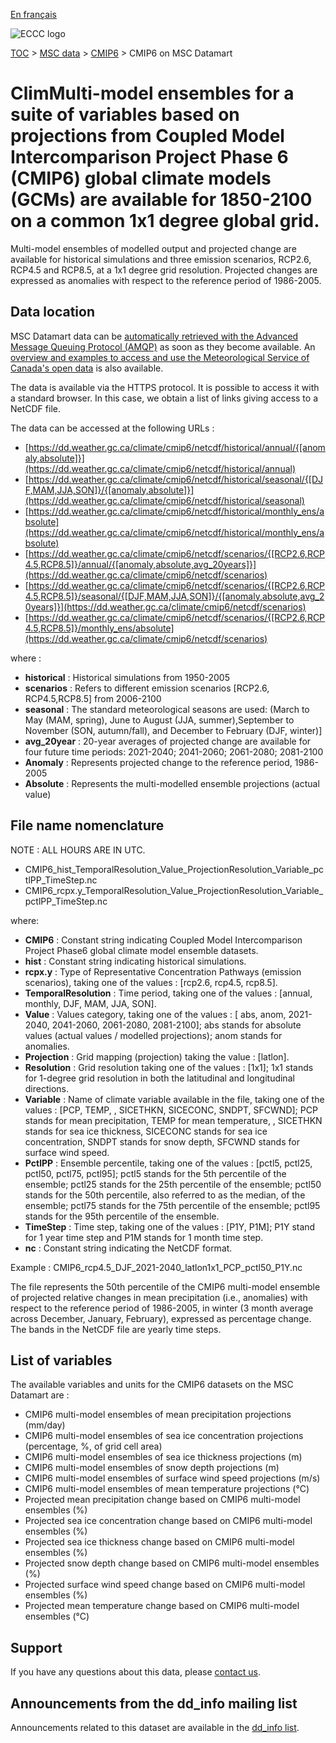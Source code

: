 [En français](readme_cmip6-datamart_fr.md)

![ECCC logo](../../img_eccc-logo.png)

[TOC](../../readme_en.md) > [MSC data](../readme_en.md) > [CMIP6](readme_cmip5_fr.md) > CMIP6 on MSC Datamart

# ClimMulti-model ensembles for a suite of variables based on projections from Coupled Model Intercomparison Project Phase 6 (CMIP6) global climate models (GCMs) are available for 1850-2100 on a common 1x1 degree global grid.


Multi-model ensembles of modelled output and projected change are available for historical simulations and three emission scenarios, RCP2.6, RCP4.5 and RCP8.5, at a 1x1 degree grid resolution. Projected changes are expressed as anomalies with respect to the reference period of 1986-2005. 

## Data location

MSC Datamart data can be [automatically retrieved with the Advanced Message Queuing Protocol (AMQP)](../../msc-datamart/amqp_en.md) as soon as they become available. An [overview and examples to access and use the Meteorological Service of Canada's open data](../../usage/readme_en.md) is also available.

The data is available via the HTTPS protocol. It is possible to access it with a standard browser. In this case, we obtain a list of links giving access to a NetCDF file.

The data can be accessed at the following URLs :

* [https://dd.weather.gc.ca/climate/cmip6/netcdf/historical/annual/{[anomaly,absolute]}](https://dd.weather.gc.ca/climate/cmip6/netcdf/historical/annual)
* [https://dd.weather.gc.ca/climate/cmip6/netcdf/historical/seasonal/{[DJF,MAM,JJA,SON]}/{[anomaly,absolute]}](https://dd.weather.gc.ca/climate/cmip6/netcdf/historical/seasonal)
* [https://dd.weather.gc.ca/climate/cmip6/netcdf/historical/monthly_ens/absolute](https://dd.weather.gc.ca/climate/cmip6/netcdf/historical/monthly_ens/absolute)
* [https://dd.weather.gc.ca/climate/cmip6/netcdf/scenarios/{[RCP2.6,RCP4.5,RCP8.5]}/annual/{[anomaly,absolute,avg_20years]}](https://dd.weather.gc.ca/climate/cmip6/netcdf/scenarios)                                                                
* [https://dd.weather.gc.ca/climate/cmip6/netcdf/scenarios/{[RCP2.6,RCP4.5,RCP8.5]}/seasonal/{[DJF,MAM,JJA,SON]}/{[anomaly,absolute,avg_20years]}](https://dd.weather.gc.ca/climate/cmip6/netcdf/scenarios)                                                                     
* [https://dd.weather.gc.ca/climate/cmip6/netcdf/scenarios/{[RCP2.6,RCP4.5,RCP8.5]}/monthly_ens/absolute](https://dd.weather.gc.ca/climate/cmip6/netcdf/scenarios)

where :

* __historical__ : Historical simulations from 1950-2005
* __scenarios__ : Refers to different emission scenarios [RCP2.6, RCP4.5,RCP8.5] from 2006-2100
* __seasonal__ : The standard meteorological seasons are used: (March to May (MAM, spring), June to August (JJA, summer),September to November (SON, autumn/fall), and December to February (DJF, winter)]
* __avg_20year__ : 20-year averages of projected change are available for four future time periods: 2021-2040; 2041-2060; 2061-2080; 2081-2100
* __Anomaly__ : Represents projected change to the reference period, 1986-2005
* __Absolute__ : Represents the multi-modelled ensemble projections (actual value)

## File name nomenclature 

NOTE : ALL HOURS ARE IN UTC.

* CMIP6_hist_TemporalResolution_Value_ProjectionResolution_Variable_pctlPP_TimeStep.nc
* CMIP6_rcpx.y_TemporalResolution_Value_ProjectionResolution_Variable_pctlPP_TimeStep.nc

where:

* __CMIP6__ : Constant string indicating Coupled Model Intercomparison Project Phase6 global climate model ensemble datasets.
* __hist__ : Constant string indicating historical simulations.
* __rcpx.y__ : Type of Representative Concentration Pathways (emission scenarios), taking one of the values : [rcp2.6, rcp4.5, rcp8.5].
* __TemporalResolution__ : Time period, taking one of the values : [annual, monthly, DJF, MAM, JJA, SON].
* __Value__ : Values category, taking one of the values :  [ abs, anom, 2021-2040, 2041-2060, 2061-2080, 2081-2100]; abs stands for absolute values (actual values / modelled projections); anom stands for anomalies.
* __Projection__ : Grid mapping (projection) taking the value : [latlon].
* __Resolution__ : Grid resolution taking one of the values : [1x1]; 1x1 stands for 1-degree grid resolution in both the latitudinal and longitudinal directions.
* __Variable__ : Name of climate variable available in the file, taking one of the values : [PCP, TEMP, , SICETHKN, SICECONC, SNDPT, SFCWND]; PCP stands for mean precipitation, TEMP for mean temperature, , SICETHKN stands for sea ice thickness, SICECONC stands for sea ice concentration, SNDPT stands for snow depth, SFCWND stands for surface wind speed.
* __PctlPP__ : Ensemble percentile, taking one of the values : [pctl5, pctl25, pctl50, pctl75, pctl95]; pctl5 stands for the 5th percentile of the ensemble; pctl25 stands for the 25th percentile of the ensemble; pctl50 stands for the 50th percentile, also referred to as the median, of the ensemble; pctl75 stands for the 75th percentile of the ensemble; pctl95 stands for the 95th percentile of the ensemble.
* __TimeStep__ : Time step, taking one of the values : [P1Y, P1M]; P1Y stand for 1 year time step and P1M stands for 1 month time step.
* __nc__ : Constant string indicating the NetCDF format.

Example : CMIP6_rcp4.5_DJF_2021-2040_latlon1x1_PCP_pctl50_P1Y.nc

The file represents the 50th percentile of the CMIP6 multi-model ensemble of projected relative changes in mean precipitation (i.e., anomalies) with respect to the reference period of 1986-2005, in winter (3 month average across December, January, February), expressed as percentage change. The bands in the NetCDF file are yearly time steps.


## List of variables

The available variables and units for the CMIP6 datasets on the MSC Datamart are :

* CMIP6 multi-model ensembles of mean precipitation projections (mm/day)
* CMIP6 multi-model ensembles of sea ice concentration projections (percentage, %, of grid cell area)
* CMIP6 multi-model ensembles of sea ice thickness projections (m)
* CMIP6 multi-model ensembles of snow depth projections (m)
* CMIP6 multi-model ensembles of surface wind speed projections (m/s)
* CMIP6 multi-model ensembles of mean temperature projections (°C)
* Projected mean precipitation change based on CMIP6 multi-model ensembles (%)
* Projected sea ice concentration change based on CMIP6 multi-model ensembles (%) 
* Projected sea ice thickness change based on CMIP6 multi-model ensembles (%)
* Projected snow depth change based on CMIP6 multi-model ensembles (%)
* Projected surface wind speed change based on CMIP6 multi-model ensembles (%)
* Projected mean temperature change based on CMIP6 multi-model ensembles (°C)

## Support

If you have any questions about this data, please [contact us](mailto:info.cccs-ccsc@canada.ca).

## Announcements from the dd_info mailing list 

Announcements related to this dataset are available in the [dd_info list](https://comm.collab.science.gc.ca/mailman3/postorius/lists/dd_info/).

